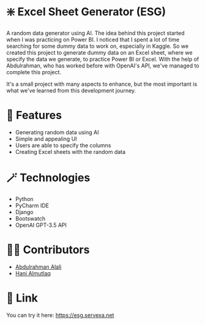 # ❇️ Excel Sheet Generator (ESG)
A random data generator using AI. The idea behind this project started when I was practicing on Power BI. I noticed that I spent a lot of time searching for some dummy data to work on, especially in Kaggle. So we created this project to generate dummy data on an Excel sheet, where we specify the data we generate, to practice Power BI or Excel. With the help of Abdulrahman, who has worked before with OpenAI's API, we've managed to complete this project.

It's a small project with many aspects to enhance, but the most important is what we've learned from this development journey.
# 🚀 Features
- Generating random data using AI
- Simple and appealing UI
- Users are able to specify the columns
- Creating Excel sheets with the random data
# 🪄 Technologies
- Python
- PyCharm IDE
- Django
- Bootswatch
- OpenAI GPT-3.5 API
# 👨‍💻 Contributors
- [Abdulrahman Alali](https://github.com/B5aaR)
- [Hani Almutlaq](https://github.com/Hani-Almutlaq)
# 🔗 Link
You can try it here: https://esg.servexa.net
